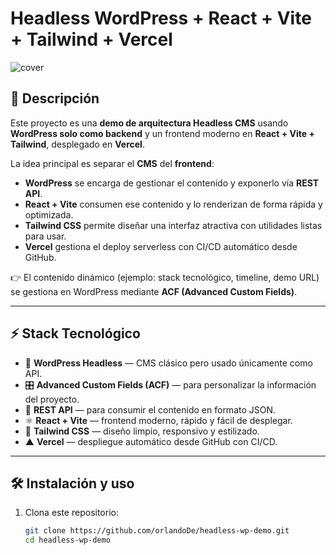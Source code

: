 # Headless WordPress + React + Vite + Tailwind + Vercel

![cover](https://raw.githubusercontent.com/orlandoDe/headless-wp-demo/main/public/cover.png) <!-- Puedes cambiarlo por tu cover_image de WP -->

## 📖 Descripción

Este proyecto es una **demo de arquitectura Headless CMS** usando **WordPress solo como backend** y un frontend moderno en **React + Vite + Tailwind**, desplegado en **Vercel**.

La idea principal es separar el **CMS** del **frontend**:

- **WordPress** se encarga de gestionar el contenido y exponerlo vía **REST API**.
- **React + Vite** consumen ese contenido y lo renderizan de forma rápida y optimizada.
- **Tailwind CSS** permite diseñar una interfaz atractiva con utilidades listas para usar.
- **Vercel** gestiona el deploy serverless con CI/CD automático desde GitHub.

👉 El contenido dinámico (ejemplo: stack tecnológico, timeline, demo URL) se gestiona en WordPress mediante **ACF (Advanced Custom Fields)**.

---

## ⚡ Stack Tecnológico

- 📰 **WordPress Headless** — CMS clásico pero usado únicamente como API.
- 🎛 **Advanced Custom Fields (ACF)** — para personalizar la información del proyecto.
- 🔌 **REST API** — para consumir el contenido en formato JSON.
- ⚛ **React + Vite** — frontend moderno, rápido y fácil de desplegar.
- 🎨 **Tailwind CSS** — diseño limpio, responsivo y estilizado.
- ▲ **Vercel** — despliegue automático desde GitHub con CI/CD.

---

## 🛠 Instalación y uso

1. Clona este repositorio:

   ```bash
   git clone https://github.com/orlandoDe/headless-wp-demo.git
   cd headless-wp-demo
